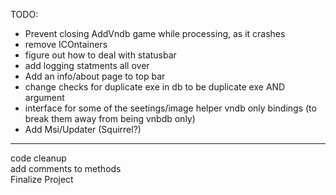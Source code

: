 TODO: 
- Prevent closing AddVndb game while processing, as it crashes 
- remove ICOntainers 
- figure out how to deal with statusbar
- add logging statments all over 
- Add an info/about page to top bar 
- change checks for duplicate exe in db to be duplicate exe AND argument 
- interface for some of the seetings/image helper vndb only bindings (to break them away from being vnbdb only) 
- Add Msi/Updater (Squirrel?)  


--- 
code cleanup  
add comments to methods  
Finalize Project  
